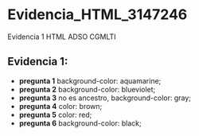 # Evidencia_HTML_3147246
Evidencia 1 HTML ADSO CGMLTI

## Evidencia 1:
- **pregunta 1** background-color: aquamarine;
- **pregunta 2** background-color: blueviolet;
- **pregunta 3** no es ancestro, background-color: gray;
- **pregunta 4** color: brown;
- **pregunta 5** color: red;
- **pregunta 6** background-color: black;